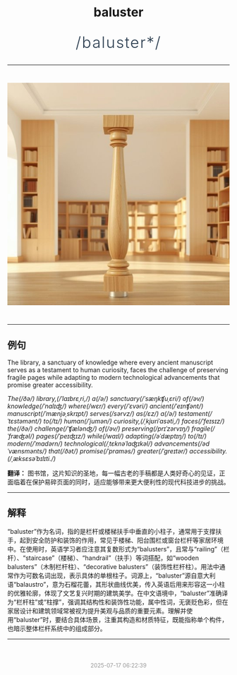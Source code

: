 <div align="center">

# baluster

<div style="margin: 30px 0;">
<h1 style="font-size: 2.5em; font-weight: 300; letter-spacing: 2px; margin: 0; color: #2c3e50;">
/baluster*/
</h1>
</div>

</div>

---

<div align="center" style="margin: 40px 0;">

![baluster](images/baluster.png)

</div>

---

## 例句

The library, a sanctuary of knowledge where every ancient manuscript serves as a testament to human curiosity, faces the challenge of preserving fragile pages while adapting to modern technological advancements that promise greater accessibility.

*The(/ðə/) library,(/ˈlaɪbrɛˌri,/) a(/ə/) sanctuary(/ˈsæŋkʧuˌɛri/) of(/əv/) knowledge(/ˈnɑlɪʤ/) where(/wɛr/) every(/ˈɛvəri/) ancient(/ˈeɪnʧənt/) manuscript(/ˈmænjəˌskrɪpt/) serves(/sərvz/) as(/ɛz/) a(/ə/) testament(/ˈtɛstəmənt/) to(/tɪ/) human(/ˈjumən/) curiosity,(/ˌkjʊriˈɑsəti,/) faces(/ˈfeɪsɪz/) the(/ðə/) challenge(/ˈʧælənʤ/) of(/əv/) preserving(/prɪˈzərvɪŋ/) fragile(/ˈfræʤəl/) pages(/ˈpeɪʤɪz/) while(/waɪl/) adapting(/əˈdæptɪŋ/) to(/tɪ/) modern(/ˈmɑdərn/) technological(/ˌtɛknəˈlɑʤɪkəl/) advancements(/ədˈvænsmənts/) that(/ðət/) promise(/ˈprɑməs/) greater(/ˈgreɪtər/) accessibility.(/ˌæksɛsəˈbɪlɪti./)*

**翻译：** 图书馆，这片知识的圣地，每一幅古老的手稿都是人类好奇心的见证，正面临着在保护易碎页面的同时，适应能够带来更大便利性的现代科技进步的挑战。

---

## 解释

“baluster”作为名词，指的是栏杆或楼梯扶手中垂直的小柱子，通常用于支撑扶手，起到安全防护和装饰的作用，常见于楼梯、阳台围栏或窗台栏杆等家居环境中。在使用时，英语学习者应注意其复数形式为“balusters”，且常与“railing”（栏杆）、“staircase”（楼梯）、“handrail”（扶手）等词搭配，如“wooden balusters”（木制栏杆柱）、“decorative balusters”（装饰性栏杆柱）。用法中通常作为可数名词出现，表示具体的单根柱子。词源上，“baluster”源自意大利语“balaustro”，意为石榴花蕾，其形状曲线优美，传入英语后用来形容这一小柱的优雅轮廓，体现了文艺复兴时期的建筑美学。在中文语境中，“baluster”准确译为“栏杆柱”或“柱撑”，强调其结构性和装饰性功能，属中性词，无褒贬色彩，但在家居设计和建筑领域常被视为提升美观与品质的重要元素。理解并使用“baluster”时，要结合具体场景，注重其构造和材质特征，既能指称单个构件，也暗示整体栏杆系统中的组成部分。


---

<div align="center" style="margin-top: 50px;">
<small style="color: #999; font-size: 0.9em;">2025-07-17 06:22:39</small>
</div>
